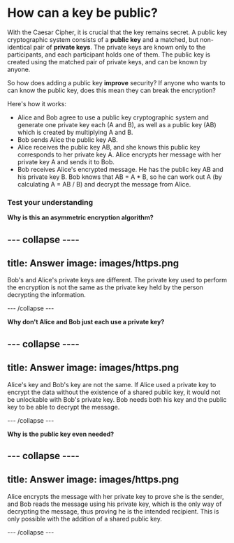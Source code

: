 # How can a key be public?

With the Caesar Cipher, it is crucial that the key remains secret. A public key cryptographic system consists of a **public key** and a matched, but non-identical pair of **private keys**. The private keys are known only to the participants, and each participant holds one of them. The public key is created using the matched pair of private keys, and can be known by anyone.

So how does adding a public key __improve__ security? If anyone who wants to can know the public key, does this mean they can break the encryption?

Here's how it works:

- Alice and Bob agree to use a public key cryptographic system and generate one private key each (A and B), as well as a public key (AB) which is created by multiplying A and B.
- Bob sends Alice the public key AB.
- Alice receives the public key AB, and she knows this public key corresponds to her private key A. Alice encrypts her message with her private key A and sends it to Bob.
- Bob receives Alice's encrypted message. He has the public key AB and his private key B. Bob knows that AB = A * B, so he can work out A (by calculating A = AB / B) and decrypt the message from Alice.

### Test your understanding

**Why is this an asymmetric encryption algorithm?**


--- collapse ----
---
title: Answer
image: images/https.png
---

Bob's and Alice's private keys are different. The private key used to perform the encryption is not the same as the private key held by the person decrypting the information.

--- /collapse ---

**Why don't Alice and Bob just each use a private key?**


--- collapse ----
---
title: Answer
image: images/https.png
---

Alice's key and Bob's key are not the same. If Alice used a private key to encrypt the data without the existence of a shared public key, it would not be unlockable with Bob's private key. Bob needs both his key and the public key to be able to decrypt the message.

--- /collapse ---

**Why is the public key even needed?**


--- collapse ----
---
title: Answer
image: images/https.png
---
Alice encrypts the message with her private key to prove she is the sender, and Bob reads the message using his private key, which is the only way of decrypting the message, thus proving he is the intended recipient. This is only possible with the addition of a shared public key.

--- /collapse ---

